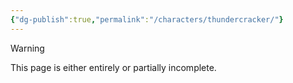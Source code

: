 ```yaml
---
{"dg-publish":true,"permalink":"/characters/thundercracker/"}
---
```

  
>[!warning] 
>This page is either entirely or partially incomplete. 
